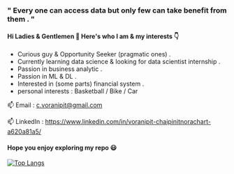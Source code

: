 ### " Every one can access data but only few can take benefit from them . " 
 
 #### Hi Ladies & Gentlemen 👋 Here's who I am & my interests 👇
 
- Curious guy & Opportunity Seeker (pragmatic ones) .
- Currently learning data science & looking for data scientist internship . 
- Passion in business analytic .
- Passion in ML & DL .
- Interested in (some parts) financial system .
- personal interests : Basketball / Bike / Car









 📫 Email : c.voranipit@gmail.com
 
 📫 LinkedIn : https://www.linkedin.com/in/voranipit-chaipinitnorachart-a620a81a5/
 
 
 

  
  
  
  
  

<!--
**blxsheep/blxsheep** is a ✨ _special_ ✨ repository because its `README.md` (this file) appears on your GitHub profile.

Here are some ideas to get you started:

- 🔭 I’m currently working on ...
- 🌱 I’m currently learning ...
- 👯 I’m looking to collaborate on ...
- 🤔 I’m looking for help with ...
- 💬 Ask me about ...
- 📫 How to reach me: ...
- 😄 Pronouns: ...
- ⚡ Fun fact: ...
-->

#### Hope you enjoy exploring my repo 😃

[![Top Langs](https://github-readme-stats.vercel.app/api/top-langs/?username=blxsheep&layout=compact&theme=dark)](https://github.com/anuraghazra/github-readme-stats)


